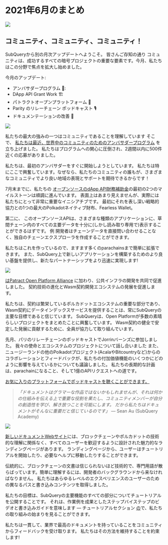 # 2021年6月のまとめ

![](https://miro.medium.com/max/1400/1*2z3_9s-SY7dAvfe6xf9IDA.png)

## コミュニティ、コミュニティ、コミュニティ！


SubQueryから別の月次アップデートへようこそ。 皆さんご存知の通り コミュニティは、成功するすべての暗号プロジェクトの重要な要素です。今月、私たちはこの分野で焦点を拡大し始めました。

今月のアップデート:

-   アンバサダープログラム 👩:
-   DApp API Grant Work 🏗
-   パトラクトオープンプラットフォーム 🌃
-   Parity のリレーチェーン ポッドキャスト 🎙
-   ドキュメンテーションの改善 📑


![](https://miro.com/medium.com/max/1400/0*pe3Z3x1lGb_RLa5x)

私たちの最大の強みの一つはコミュニティであることを理解しています そこで、 [私たちは最近、世界中のコミュニティのためのアンバサダープログラム](https://subquery.medium.com/introducing-the-subquery-ambassador-program-aa82613ab804) を立ち上げました。 私たちはプログラムへの関心に圧倒され、2週間以内に500件近くの応募がありました。

私たちは、最初のアンバサダーをすぐに開始しようとしています。 私たちは特にここで興奮しています。なぜなら、私たちのコミュニティの誰もが、さまざまなコミュニティでより良い地域の表現とサポートを期待できるからです！

7月末までに、私たちの [オープンソースのdApp API財務補助金](https://kusama.polkassembly.io/treasury/95)の最初の2つのマイルストーンは順調に進んでいます。 表面上はあまり見えませんが、実際には私たちにとって非常に重要なイニシアチブです。 最初にそれを表し深い戦略的協力との1つの最大のPolkadotネイティブ財布、Fearless Wallet。

第二に、 このオープンソースAPIは、さまざまな種類のアプリケーションに、草間チェーン内のすべての主要データを十分に(しかし読み取り専用で)表示することができるはずです。 例 開発者はチェーンデータを直接問い合わせることなく、独自のチェーンエクスプローラを作成することができます。

私たちはこれを作っているので、ますます多くのparachainsまで簡単に拡張できます。 また、SubQuery上で新しいアプリケーションを構築するためのより良い基盤を提供し、新たなパートナーシップをより迅速に実現します!

![](https://miro.com/medium.com/max/1400/0*AhM68fyjSp_2edZ)

[はPatract Open Platform Alliance](https://subquery.medium.com/subquery-is-joining-the-patract-open-platform-91682c748a57) に加わり、公共インフラの開発を共同で促進しました。 契約技術の進化とWasm契約開発エコシステムの発展を促進します。

私たちは、契約は繁栄しているポルカドットエコシステムの重要な部分であり、Wasm契約にデータインデックスサービスを提供することは、常にSubQueryの主要な目標であると信じています。 SubQueryは、Open Platformが多数の素晴らしいプロジェクトをまとめたことに興奮しています。 Wasm契約の健全で安定した発展に貢献するために、全員が協力して取り組んでいます。

先月、パリのリレーチェーンのポッドキャストでJorrinバーンズに参加しました。 我々の使命とエコシステムのプロジェクトについて話し合いました また、ニュージーランドの他のPolkadotプロジェクト(AcalaやBitcountryなど)からのコラボレーションとフィードバックが、私たちの付加価値機能のいくつかにどのように影響を与えているかについても議論しました。 私たちの長期的な計画は、parachainになること、そして1億のAPIリクエストへの道です。

[お気に入りのプラットフォームでポッドキャストを聴くことができます。](https://relaychain.fm/35-querying-the-worlds-data-with-subquery)

> _「ドキュメントはグラマーな作品ではないかもしれませんが、それは何かの仕組みを伝える上で重要な役割を果たし、コミュニティメンバーが自分の創造性を学び、解き放つことを可能にします。 だから私たちはドキュメントがそんなに重要だと信じているのです」_ — Sean Au (SubQuery Academy)

![](https://miro.medium.com/max/1200/0*tvcfXFxHc6shdmAy.gif)

[新しいドキュメントWebサイト](https://doc.subquery.network/)には、ブロックチェーンやポルカドットの技術的な理解に関係なく、すべてのユーザーを歓迎するように設計された魅力的なランディングページがあります。 ランディングページから、ユーザーはチュートリアルを開始したり、必要なヘルプに移動したりすることができます。

伝統的に、ブロックチェーンの文書は信じられないほど技術的で、専門用語が散らばっています。簡単に理解するには、開発者のバックグラウンドから来なければなりません。 私たちはあらゆるレベルのエクスペリエンスのユーザーのための異なるパスと書き込みコンテンツを取得しました。

私たちの目標は、SubQueryの主要機能のすべての部分についてチュートリアルを公開することです。 それは、作業例を成果としたステップバイステップのビデオと書き込みガイドを意味します — チュートリアルセクション [の](https://doc.subquery.network/tutorials_examples/howto.html)で、私たちの取り組みの始まりを見ることができます。

私たちは一貫して、業界で最高のドキュメントを持っていることをコミュニティからフィードバックを受け取ります。 私たちはその方法を維持することを約束します!